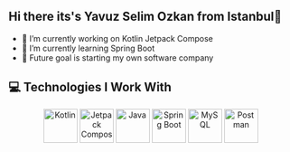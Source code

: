 ## Hi there its's Yavuz Selim Ozkan from Istanbul👋


- 🔭 I’m currently working on Kotlin Jetpack Compose
- 🌱 I’m currently learning Spring Boot
- 🎯 Future goal is starting my own software company

## 💻 Technologies I Work With

<p align="center">
  <img src="https://cdn.jsdelivr.net/gh/devicons/devicon/icons/kotlin/kotlin-original.svg" height="60" alt="Kotlin" />
  <img src="https://cdn.jsdelivr.net/gh/devicons/devicon/icons/jetpackcompose/jetpackcompose-original.svg" height="60" alt="Jetpack Compose" />
  <img src="https://cdn.jsdelivr.net/gh/devicons/devicon/icons/java/java-original.svg" height="60" alt="Java" />
  <img src="https://cdn.jsdelivr.net/gh/devicons/devicon/icons/spring/spring-original.svg" height="60" alt="Spring Boot" />
  <img src="https://cdn.jsdelivr.net/gh/devicons/devicon/icons/mysql/mysql-original.svg" height="60" alt="MySQL" />
  <img src="https://cdn.jsdelivr.net/gh/devicons/devicon/icons/postman/postman-original.svg" height="60" alt="Postman" />
</p>
